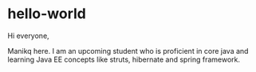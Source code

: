 # hello-world

Hi everyone,

Manikq here. I am an upcoming student who is proficient in core java and learning Java EE concepts like struts, hibernate and spring framework.
